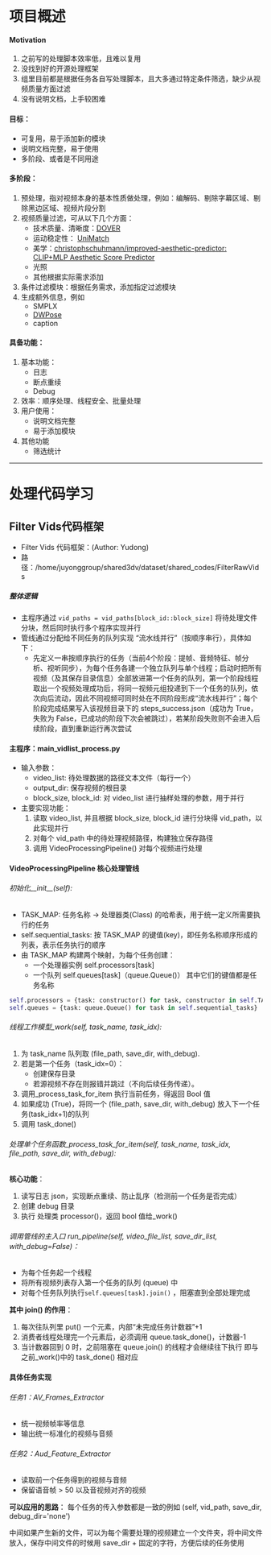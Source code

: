 # 项目概述

#### Motivation
1. 之前写的处理脚本效率低，且难以复用
2. 没找到好的开源处理框架
3. 组里目前都是根据任务各自写处理脚本，且大多通过特定条件筛选，缺少从视频质量方面过滤
4. 没有说明文档，上手较困难

#### 目标：
- 可复用，易于添加新的模块
- 说明文档完整，易于使用
- 多阶段、或者是不同用途
#### 多阶段：
1. 预处理，指对视频本身的基本性质做处理，例如：编解码、剔除字幕区域、剔除黑边区域、视频片段分割
2. 视频质量过滤，可从以下几个方面：
	- 技术质量、清晰度：[DOVER](https://github.com/VQAssessment/DOVER)
	- 运动稳定性： [UniMatch](https://github.com/autonomousvision/unimatch)
	- 美学：[christophschuhmann/improved-aesthetic-predictor: CLIP+MLP Aesthetic Score Predictor](https://github.com/christophschuhmann/improved-aesthetic-predictor)
	- 光照
	- 其他根据实际需求添加
3. 条件过滤模块：根据任务需求，添加指定过滤模块
4. 生成额外信息，例如
	- SMPLX
	- [DWPose](https://github.com/ViTAE-Transformer/ViTPose)
	- caption
#### 具备功能：
1. 基本功能：
	- 日志
	- 断点重续
	- Debug
2. 效率：顺序处理、线程安全、批量处理
3. 用户使用：
	- 说明文档完整
	- 易于添加模块
4. 其他功能
	- 筛选统计

---
# 处理代码学习

## Filter Vids代码框架
- Filter Vids 代码框架：(Author: Yudong)
- 路径：/home/juyonggroup/shared3dv/dataset/shared_codes/FilterRawVids

##### 整体逻辑
- 主程序通过 `vid_paths = vid_paths[block_id::block_size]` 将待处理文件分块，然后同时执行多个程序实现并行
- 管线通过分配给不同任务的队列实现 “流水线并行”（按顺序串行），具体如下：
	- 先定义一串按顺序执行的任务（当前4个阶段：提帧、音频特征、帧分析、视听同步），为每个任务各建一个独立队列与单个线程；启动时把所有视频（及其保存目录信息）全部放进第一个任务的队列，第一个阶段线程取出一个视频处理成功后，将同一视频元组投递到下一个任务的队列，依次向后流动，因此不同视频可同时处在不同阶段形成“流水线并行”；每个阶段完成结果写入该视频目录下的 steps_success.json（成功为 True，失败为 False，已成功的阶段下次会被跳过），若某阶段失败则不会进入后续阶段，直到重新运行再次尝试

#### 主程序：main_vidlist_process.py
- 输入参数：
	- video_list: 待处理数据的路径文本文件（每行一个）
	- output_dir: 保存视频的根目录
	- block_size, block_id: 对 video_list 进行抽样处理的参数，用于并行
- 主要实现功能：
	1. 读取 video_list, 并且根据 block_size, block_id 进行分块得 vid_path，以此实现并行
	2. 对每个 vid_path 中的待处理视频路径，构建独立保存路径
	3. 调用 VideoProcessingPipeline() 对每个视频进行处理

#### VideoProcessingPipeline 核心处理管线
###### 初始化__init__(self):
- TASK_MAP: 任务名称 -> 处理器类(Class) 的哈希表，用于统一定义所需要执行的任务
- self.sequential_tasks: 按 TASK_MAP 的键值(key)，即任务名称顺序形成的列表，表示任务执行的顺序
- 由 TASK_MAP 构建两个映射，为每个任务创建：
	- 一个处理器实例 self.processors[task]
	- 一个队列 self.queues[task]（queue.Queue()）
	其中它们的键值都是任务名称
```python
self.processors = {task: constructor() for task, constructor in self.TASK_MAP.items()}
self.queues = {task: queue.Queue() for task in self.sequential_tasks}
```

###### 线程工作模型_work(self, task_name, task_idx):
1. 为 task_name 队列取 (file_path, save_dir, with_debug).
2. 若是第一个任务（task_idx=0）：
	- 创建保存目录
	- 若源视频不存在则报错并跳过（不向后续任务传递）。
3. 调用_process_task_for_item 执行当前任务，得返回 Bool 值
4. 如果成功 (True)，将同一个 (file_path, save_dir, with_debug) 放入下一个任务(task_idx+1)的队列
5. 调用 task_done()

###### 处理单个任务函数_process_task_for_item(self, task_name, task_idx, file_path, save_dir, with_debug):
**核心功能**：
1. 读写日志 json，实现断点重续、防止乱序（检测前一个任务是否完成）
2. 创建 debug 目录
3. 执行 处理类 processor()，返回 bool 值给_work()

###### 调用管线的主入口 run_pipeline(self, video_file_list, save_dir_list, with_debug=False)：
- 为每个任务起一个线程
- 将所有视频列表存入第一个任务的队列 (queue) 中
- 对每个任务队列执行`self.queues[task].join()` ，阻塞直到全部处理完成

**其中 join() 的作用**：
1. 每次往队列里 put() 一个元素，内部“未完成任务计数器”+1
2. 消费者线程处理完一个元素后，必须调用 queue.task_done()，计数器-1
3. 当计数器回到 0 时，之前阻塞在 queue.join() 的线程才会继续往下执行
即与之前_work()中的 task_done() 相对应

#### 具体任务实现
###### 任务1：AV_Frames_Extractor
- 统一视频帧率等信息
- 输出统一标准化的视频与音频
###### 任务2：Aud_Feature_Extractor
- 读取前一个任务得到的视频与音频
- 保留语音帧 > 50 以及音视频对齐的视频

**可以应用的思路**：
每个任务的传入参数都是一致的例如 (self, vid_path, save_dir, debug_dir='none')

中间如果产生新的文件，可以为每个需要处理的视频建立一个文件夹，将中间文件放入，保存中间文件的时候用 save_dir + 固定的字符，方便后续的任务使用